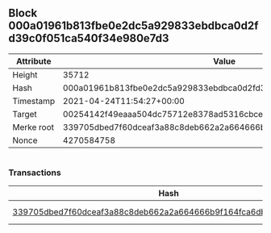 ## Block 000a01961b813fbe0e2dc5a929833ebdbca0d2fd39c0f051ca540f34e980e7d3

Attribute | Value
--- | ---
Height | 35712
Hash | 000a01961b813fbe0e2dc5a929833ebdbca0d2fd39c0f051ca540f34e980e7d3
Timestamp | 2021-04-24T11:54:27+00:00
Target | 00254142f49eaaa504dc75712e8378ad5316cbcead634704b3734b6271167cc4
Merke root | 339705dbed7f60dceaf3a88c8deb662a2a664666b9f164fca6db9866451a6dfd
Nonce | 4270584758

```

```

### Transactions

Hash | Amount
--- | ---
[339705dbed7f60dceaf3a88c8deb662a2a664666b9f164fca6db9866451a6dfd](339705dbed7f60dceaf3a88c8deb662a2a664666b9f164fca6db9866451a6dfd.md) | 10.00000000 SKEPTI 
